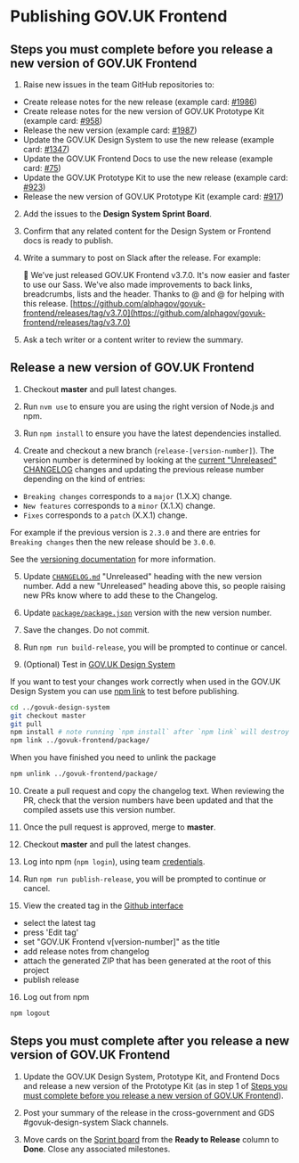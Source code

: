 # Publishing GOV.UK Frontend

## Steps you must complete before you release a new version of GOV.UK Frontend

1. Raise new issues in the team GitHub repositories to:

  - Create release notes for the new release (example card: [#1986](https://github.com/alphagov/govuk-frontend/issues/1986))
  - Create release notes for the new version of GOV.UK Prototype Kit (example card: [#958](https://github.com/alphagov/govuk-prototype-kit/issues/958))
  - Release the new version (example card: [#1987](https://github.com/alphagov/govuk-frontend/issues/1987))
  - Update the GOV.UK Design System to use the new release (example card: [#1347](https://github.com/alphagov/govuk-design-system/issues/1347))
  - Update the GOV.UK Frontend Docs to use the new release (example card: [#75](https://github.com/alphagov/govuk-frontend-docs/issues/75))
  - Update the GOV.UK Prototype Kit to use the new release (example card: [#923](https://github.com/alphagov/govuk-prototype-kit/issues/923))
  - Release the new version of GOV.UK Prototype Kit (example card: [#917](https://github.com/alphagov/govuk-prototype-kit/issues/917))

2. Add the issues to the **Design System Sprint Board**.

3. Confirm that any related content for the Design System or Frontend docs is ready to publish.

4. Write a summary to post on Slack after the release. For example:

    🚀 We’ve just released GOV.‌UK Frontend v3.7.0. It's now easier and faster to use our Sass. We've also made improvements to back links, breadcrumbs, lists and the header. Thanks to @<SLACK-NAME> and @<SLACK-NAME> for helping with this release. [https://github.com/alphagov/govuk-frontend/releases/tag/v3.7.0](https://github.com/alphagov/govuk-frontend/releases/tag/v3.7.0)

5. Ask a tech writer or a content writer to review the summary.

## Release a new version of GOV.UK Frontend

1. Checkout **master** and pull latest changes.

2. Run `nvm use` to ensure you are using the right version of Node.js and npm.

3. Run `npm install` to ensure you have the latest dependencies installed.

4. Create and checkout a new branch (`release-[version-number]`).
  The version number is determined by looking at the [current "Unreleased" CHANGELOG](../../CHANGELOG.md) changes and updating the previous release number depending on the kind of entries:

  - `Breaking changes` corresponds to a `major` (1.X.X) change.
  - `New features` corresponds to a `minor` (X.1.X) change.
  - `Fixes` corresponds to a `patch` (X.X.1) change.

  For example if the previous version is `2.3.0` and there are entries for `Breaking changes` then the new release should be `3.0.0`.

  See the [versioning documentation](/docs/contributing/versioning.md) for more information.

5. Update [`CHANGELOG.md`](../../CHANGELOG.md) "Unreleased" heading with the new version number. Add a new "Unreleased" heading above this, so people raising new PRs know where to add these to the Changelog.

6. Update [`package/package.json`](../../package/package.json) version with the new version number.

7. Save the changes. Do not commit.

8. Run `npm run build-release`, you will be prompted to continue or cancel.

9. (Optional) Test in [GOV.UK Design System](git@github.com:alphagov/govuk-design-system.git)

  If you want to test your changes work correctly when used in the GOV.UK Design System you can use [npm link](https://docs.npmjs.com/cli/link) to test before publishing.

  ```bash
  cd ../govuk-design-system
  git checkout master
  git pull
  npm install # note running `npm install` after `npm link` will destroy the link.
  npm link ../govuk-frontend/package/
  ```

  When you have finished you need to unlink the package

  ```bash
  npm unlink ../govuk-frontend/package/
  ```

10. Create a pull request and copy the changelog text.
   When reviewing the PR, check that the version numbers have been updated and that the compiled assets use this version number.

11. Once the pull request is approved, merge to **master**.

12. Checkout **master** and pull the latest changes.

13. Log into npm (`npm login`), using team [credentials](https://github.com/alphagov/design-system-team-credentials/tree/master/npm/govuk-patterns-and-tools).

14. Run `npm run publish-release`, you will be prompted to continue or cancel.

15. View the created tag in the [Github interface](https://github.com/alphagov/govuk-frontend/releases)
  - select the latest tag
  - press 'Edit tag'
  - set "GOV.UK Frontend v[version-number]" as the title
  - add release notes from changelog
  - attach the generated ZIP that has been generated at the root of this project
  - publish release

16. Log out from npm
```bash
npm logout
```

## Steps you must complete after you release a new version of GOV.UK Frontend

1. Update the GOV.UK Design System, Prototype Kit, and Frontend Docs and release a new version of the Prototype Kit (as in step 1 of [Steps you must complete before you release a new version of GOV.UK Frontend](#steps-you-must-complete-before-you-release-a-new-version-of-govuk-frontend)).

2. Post your summary of the release in the cross-government and GDS #govuk-design-system Slack channels.

3. Move cards on the [Sprint board](https://github.com/orgs/alphagov/projects/4) from the **Ready to Release** column to **Done**. Close any associated milestones.
